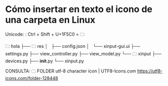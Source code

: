 


# Cómo insertar en texto el icono de una carpeta en Linux


Unicode: :
 Ctrl + Shift + U+1F5C0 = 🗀




🗀 hola
├── 🗀 res
│   ├── config.json
│   └── xinput-gui.ui
├── settings.py
├── view_controller.py
├── view_model.py
└── 🗀 xinput
    ├── devices.py
    ├── __init__.py
    └── xinput.py

    
    
CONSULTA:
🗀 FOLDER utf-8 character icon | UTF8-Icons.com
https://utf8-icons.com/folder-128448
    
    
    
    
